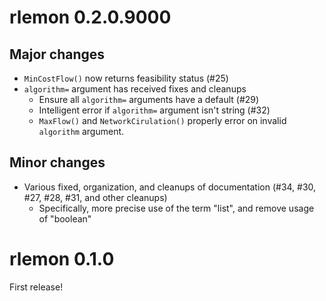# rlemon 0.2.0.9000

## Major changes

- `MinCostFlow()` now returns feasibility status (#25)
- `algorithm=` argument has received fixes and cleanups
  - Ensure all `algorithm=` arguments have a default (#29)
  - Intelligent error if `algorithm=` argument isn't string (#32)
  - `MaxFlow()` and `NetworkCirulation()` properly error on invalid `algorithm`
    argument.

## Minor changes

- Various fixed, organization, and cleanups of documentation (#34, #30, #27, #28,
  #31, and other cleanups)
  - Specifically, more precise use of the term "list", and remove usage of
    "boolean"

# rlemon 0.1.0

First release!
